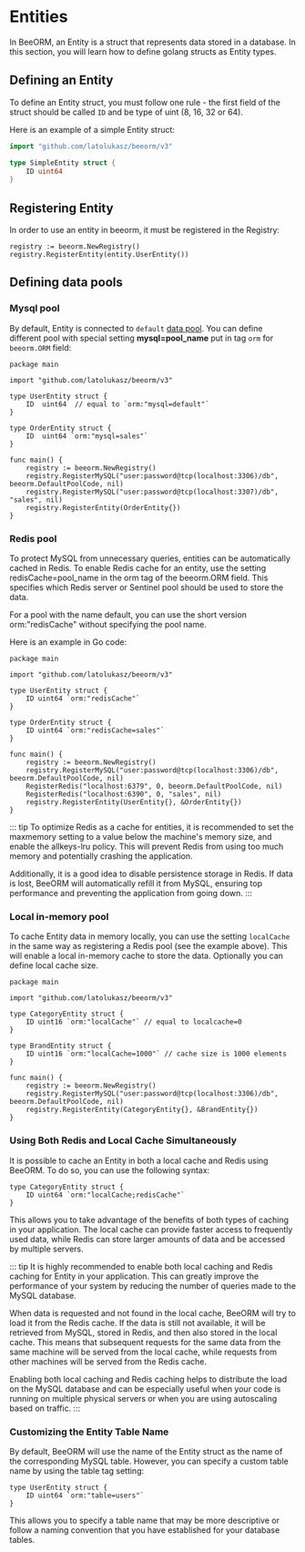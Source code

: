 # Entities

In BeeORM, an Entity is a struct that represents data stored in a database. In this section, you will learn how to define golang structs as Entity types.

## Defining an Entity

To define an Entity struct, you must follow one rule - the first field of the struct should be called `ID` and be type of uint (8, 16, 32 or 64).

Here is an example of a simple Entity struct:

```go
import "github.com/latolukasz/beeorm/v3"

type SimpleEntity struct {
	ID uint64
}
```

## Registering Entity

In order to use an entity in beeorm, it must be registered in the Registry:

```go{2}
registry := beeorm.NewRegistry()
registry.RegisterEntity(entity.UserEntity()) 
```

## Defining data pools

### Mysql pool

By default, Entity is connected to `default` [data pool](/guide/datapools.html#mysql-pool).
You can define different pool with special setting **mysql=pool_name** put in tag `orm` 
for `beeorm.ORM` field:

```go{6,10}
package main

import "github.com/latolukasz/beeorm/v3"

type UserEntity struct {
	ID  uint64  // equal to `orm:"mysql=default"`
}

type OrderEntity struct {
	ID  uint64 `orm:"mysql=sales"`
}

func main() {
    registry := beeorm.NewRegistry()
    registry.RegisterMySQL("user:password@tcp(localhost:3306)/db", beeorm.DefaultPoolCode, nil)
    registry.RegisterMySQL("user:password@tcp(localhost:3307)/db", "sales", nil)
    registry.RegisterEntity(OrderEntity{}) 
}  
```

### Redis pool

To protect MySQL from unnecessary queries, entities can be automatically cached in Redis. To enable Redis cache for an entity, use the setting redisCache=pool_name in the orm tag of the beeorm.ORM field. This specifies which Redis server or Sentinel pool should be used to store the data.

For a pool with the name default, you can use the short version orm:"redisCache" without specifying the pool name.

Here is an example in Go code:

```go{6,10}
package main

import "github.com/latolukasz/beeorm/v3"

type UserEntity struct {
	ID uint64 `orm:"redisCache"`
}

type OrderEntity struct {
	ID uint64 `orm:"redisCache=sales"`
}

func main() {
    registry := beeorm.NewRegistry()
    registry.RegisterMySQL("user:password@tcp(localhost:3306)/db", beeorm.DefaultPoolCode, nil)
    RegisterRedis("localhost:6379", 0, beeorm.DefaultPoolCode, nil)
    RegisterRedis("localhost:6390", 0, "sales", nil)
    registry.RegisterEntity(UserEntity{}, &OrderEntity{}) 
}  
```

::: tip
To optimize Redis as a cache for entities, it is recommended to set the maxmemory setting to a value below the machine's memory size, and enable the allkeys-lru policy. This will prevent Redis from using too much memory and potentially crashing the application.

Additionally, it is a good idea to disable persistence storage in Redis. If data is lost, BeeORM will automatically refill it from MySQL, ensuring top performance and preventing the application from going down.
:::

### Local in-memory pool

To cache Entity data in memory locally, you can use the setting `localCache` in the same way as registering a Redis pool (see the example above). This will enable a local in-memory cache to store the data.
Optionally you can define local cache size.

```go{6,10}
package main

import "github.com/latolukasz/beeorm/v3"

type CategoryEntity struct {
	ID uint16 `orm:"localCache"` // equal to localcache=0
}

type BrandEntity struct {
	ID uint16 `orm:"localCache=1000"` // cache size is 1000 elements
}

func main() {
    registry := beeorm.NewRegistry()
    registry.RegisterMySQL("user:password@tcp(localhost:3306)/db", beeorm.DefaultPoolCode, nil)
    registry.RegisterEntity(CategoryEntity{}, &BrandEntity{}) 
}  
```


### Using Both Redis and Local Cache Simultaneously

It is possible to cache an Entity in both a local cache and Redis using BeeORM. To do so, you can use the following syntax:

```go{2}
type CategoryEntity struct {
	ID uint64 `orm:"localCache;redisCache"`
}
```

This allows you to take advantage of the benefits of both types of caching in your application. The local cache can provide faster access to frequently used data, while Redis can store larger amounts of data and be accessed by multiple servers.

::: tip
It is highly recommended to enable both local caching and Redis caching for Entity in your application. This can greatly improve the performance of your system by reducing the number of queries made to the MySQL database.

When data is requested and not found in the local cache, BeeORM will try to load it from the Redis cache. If the data is still not available, it will be retrieved from MySQL, stored in Redis, and then also stored in the local cache. This means that subsequent requests for the same data from the same machine will be served from the local cache, while requests from other machines will be served from the Redis cache.

Enabling both local caching and Redis caching helps to distribute the load on the MySQL database and can be especially useful when your code is running on multiple physical servers or when you are using autoscaling based on traffic.
:::


### Customizing the Entity Table Name

By default, BeeORM will use the name of the Entity struct as the name of the corresponding MySQL table. However, you can specify a custom table name by using the table tag setting:

```go{2}
type UserEntity struct {
	ID uint64 `orm:"table=users"`
}
```

This allows you to specify a table name that may be more descriptive or follow a naming convention that you have established for your database tables.